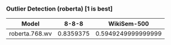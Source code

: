 ### Outlier Detection (roberta) [1 is best]
|Model|8-8-8|WikiSem-500|
|:--:|:--:|:--:|
|roberta.768.wv|0.8359375|0.5949249999999999|
